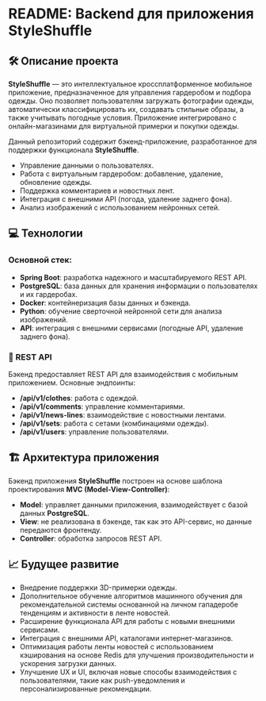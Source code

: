 # README: Backend для приложения **StyleShuffle**

## 🛠️ Описание проекта

**StyleShuffle** — это интеллектуальное кроссплатформенное мобильное приложение, предназначенное для управления гардеробом и подбора одежды. Оно позволяет пользователям загружать фотографии одежды, автоматически классифицировать их, создавать стильные образы, а также учитывать погодные условия. Приложение интегрировано с онлайн-магазинами для виртуальной примерки и покупки одежды.

Данный репозиторий содержит бэкенд-приложение, разработанное для поддержки функционала **StyleShuffle**. 
- Управление данными о пользователях.
- Работа с виртуальным гардеробом: добавление, удаление, обновление одежды.
- Поддержка комментариев и новостных лент.
- Интеграция с внешними API (погода, удаление заднего фона).
- Анализ изображений с использованием нейронных сетей.

## 💻 Технологии

### Основной стек:
- **Spring Boot**: разработка надежного и масштабируемого REST API.
- **PostgreSQL**: база данных для хранения информации о пользователях и их гардеробах.
- **Docker**: контейнеризация базы данных и бэкенда.
- **Python**: обучение сверточной нейронной сети для анализа изображений.
- **API**: интеграция с внешними сервисами (погодные API, удаление заднего фона).

### 📡 REST API

Бэкенд предоставляет REST API для взаимодействия с мобильным приложением. Основные эндпоинты:

- **/api/v1/clothes**: работа с одеждой.
- **/api/v1/comments**: управление комментариями.
- **/api/v1/news-lines**: взаимодействие с новостными лентами.
- **/api/v1/sets**: работа с сетами (комбинациями одежды).
- **/api/v1/users**: управление пользователями.



## 🏗️ Архитектура приложения

Бэкенд приложения **StyleShuffle** построен на основе шаблона проектирования **MVC (Model-View-Controller)**:

- **Model**: управляет данными приложения, взаимодействует с базой данных **PostgreSQL**.
- **View**: не реализована в бэкенде, так как это API-сервис, но данные передаются фронтенду.
- **Controller**: обработка запросов REST API.



## 📈 Будущее развитие

- Внедрение поддержки 3D-примерки одежды.
- Дополнительное обучение алгоритмов машинного обучения для рекомендательной системы основанной на личном гападеробе тенденциям и активности в ленте новостей.
- Расширение функционала API для работы с новыми внешними сервисами.
- Интеграция с внешними API, каталогами интернет-магазинов.
- Оптимизация работы ленты новостей с использованием кэширования на основе Redis для улучшения производительности и ускорения загрузки данных.
- Улучшение UX и UI, включая новые способы взаимодействия с пользователями, такие как push-уведомления и персонализированные рекомендации.

